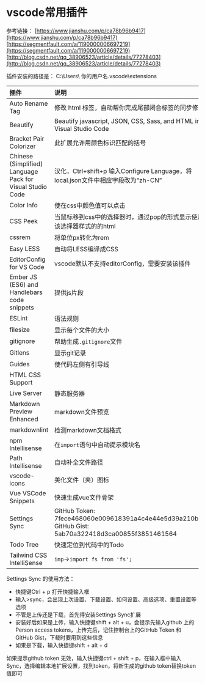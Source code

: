 # vscode常用插件

参考链接：
[https://www.jianshu.com/p/ca78b96b9417](https://www.jianshu.com/p/ca78b96b9417)
[https://segmentfault.com/a/1190000006697219](https://segmentfault.com/a/1190000006697219)
[http://blog.csdn.net/qq_38906523/article/details/77278403](http://blog.csdn.net/qq_38906523/article/details/77278403)

插件安装的路径是：
C:\Users\ 你的用户名\.vscode\extensions

插件|说明
:--|:--
Auto Rename Tag|修改 html 标签，自动帮你完成尾部闭合标签的同步修改
Beautify|Beautify javascript, JSON, CSS, Sass, and HTML in Visual Studio Code
Bracket Pair Colorizer|此扩展允许用颜色标识匹配的括号
Chinese (Simplified) Language Pack for Visual Studio Code|汉化，Ctrl+shift+p 输入Configure Language，将local.json文件中相应字段改为“zh-CN”
Color Info|使在css中颜色值可以点击
CSS Peek|当鼠标移到css中的选择器时，通过pop的形式显示使用该选择器样式的的html
cssrem|将单位px转化为rem
Easy LESS|自动将LESS编译成CSS
EditorConfig for VS Code|vscode默认不支持editorConfig，需要安装该插件
Ember JS (ES6) and Handlebars code snippets|提供js片段
ESLint|语法规则
filesize|显示每个文件的大小
gitignore|帮助生成`.gitignore`文件
Gitlens|显示git记录
Guides|使代码左侧有引导线
HTML CSS Support|
Live Server|静态服务器
Markdown Preview Enhanced|markdown文件预览
markdownlint|检测markdown文档格式
npm Intellisense|在`import`语句中自动提示模块名
Path Intellisense|自动补全文件路径
vscode-icons|美化文件（夹）图标
Vue VSCode Snippets | 快速生成vue文件骨架
Settings Sync | GitHub Token: 7fece468060e009618391a4c4e44e5d39a210b62   GitHub Gist: 5ab70a322418d3ca00855f3851461564
Todo Tree|快速定位到代码中的Todo
Tailwind CSS IntelliSense|`imp`→`import fs from 'fs';`

Settings Sync 的使用方法：

- 快捷键Ctrl + p 打开快捷输入框
- 输入>sync，会出现上次设置、下载设置、如何设置、高级选项、重置设置等选项
- 不管是上传还是下载，首先得安装Settings Sync扩展
- 安装好后如果是上传，输入快捷键shift + alt + u，会提示先输入github 上的 Person access tokens，上传完后，记住控制台上的GitHub Token 和 GitHub Gist，下载时要用到这些信息
- 如果是下载，输入快捷键shift + alt + d

如果提示github token 无效，输入快捷键ctrl + shift + p，在输入框中输入Sync，选择编辑本地扩展设置，找到token，将新生成的github token替换token值即可
